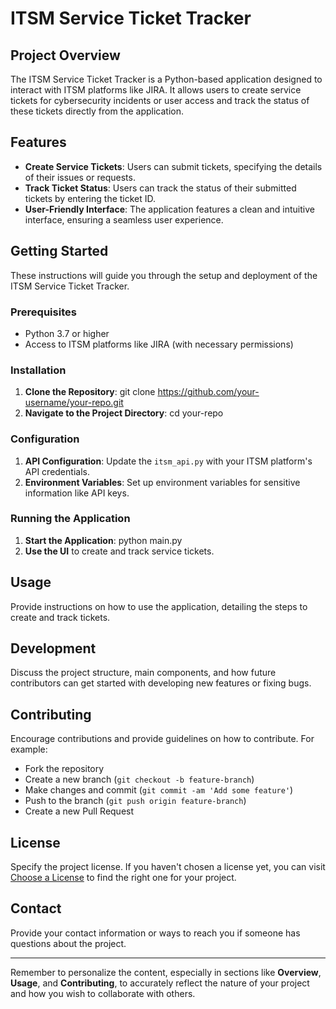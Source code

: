 # ITSM Service Ticket Tracker

## Project Overview

The ITSM Service Ticket Tracker is a Python-based application designed to interact with ITSM platforms like JIRA. It allows users to create service tickets for cybersecurity incidents or user access and track the status of these tickets directly from the application.

## Features

- **Create Service Tickets**: Users can submit tickets, specifying the details of their issues or requests.
- **Track Ticket Status**: Users can track the status of their submitted tickets by entering the ticket ID.
- **User-Friendly Interface**: The application features a clean and intuitive interface, ensuring a seamless user experience.

## Getting Started

These instructions will guide you through the setup and deployment of the ITSM Service Ticket Tracker.

### Prerequisites

- Python 3.7 or higher
- Access to ITSM platforms like JIRA (with necessary permissions)

### Installation

1. **Clone the Repository**: git clone https://github.com/your-username/your-repo.git
2. **Navigate to the Project Directory**: cd your-repo

### Configuration

1. **API Configuration**: Update the `itsm_api.py` with your ITSM platform's API credentials.
2. **Environment Variables**: Set up environment variables for sensitive information like API keys.

### Running the Application

1. **Start the Application**: python main.py
2. **Use the UI** to create and track service tickets.

## Usage

Provide instructions on how to use the application, detailing the steps to create and track tickets.

## Development

Discuss the project structure, main components, and how future contributors can get started with developing new features or fixing bugs.

## Contributing

Encourage contributions and provide guidelines on how to contribute. For example:

- Fork the repository
- Create a new branch (`git checkout -b feature-branch`)
- Make changes and commit (`git commit -am 'Add some feature'`)
- Push to the branch (`git push origin feature-branch`)
- Create a new Pull Request

## License

Specify the project license. If you haven't chosen a license yet, you can visit [Choose a License](https://choosealicense.com/) to find the right one for your project.

## Contact

Provide your contact information or ways to reach you if someone has questions about the project.

---

Remember to personalize the content, especially in sections like **Overview**, **Usage**, and **Contributing**, to accurately reflect the nature of your project and how you wish to collaborate with others.



